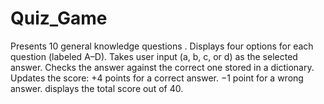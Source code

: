 # Quiz_Game
Presents 10 general knowledge questions . Displays four options for each question (labeled A–D).  Takes user input (a, b, c, or d) as the selected answer. Checks the answer against the correct one stored in a dictionary.  Updates the score:  +4 points for a correct answer.  −1 point for a wrong answer. displays the total score out of 40.
